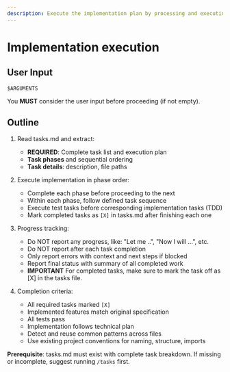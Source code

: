 ```yaml
---
description: Execute the implementation plan by processing and executing all tasks defined in tasks.md.
---
```


# Implementation execution

## User Input

```text
$ARGUMENTS
```

You **MUST** consider the user input before proceeding (if not empty).

## Outline

1. Read tasks.md and extract:
   - **REQUIRED**: Complete task list and execution plan
   - **Task phases** and sequential ordering
   - **Task details**: description, file paths

2. Execute implementation in phase order:
   - Complete each phase before proceeding to the next
   - Within each phase, follow defined task sequence
   - Execute test tasks before corresponding implementation tasks (TDD)
   - Mark completed tasks as `[X]` in tasks.md after finishing each one

3. Progress tracking:
   - Do NOT report any progress, like: "Let me ..", "Now I will ...", etc.
   - Do NOT report after each task completion
   - Only report errors with context and next steps if blocked
   - Report final status with summary of all completed work
   - **IMPORTANT** For completed tasks, make sure to mark the task off as [X] in the tasks file.

4. Completion criteria:
   - All required tasks marked `[X]`
   - Implemented features match original specification
   - All tests pass
   - Implementation follows technical plan
   - Detect and reuse common patterns across files
   - Use existing project conventions for naming, structure, imports

**Prerequisite**: tasks.md must exist with complete task breakdown. If missing or incomplete, suggest running `/tasks` first.

